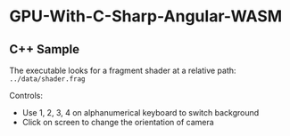 # GPU-With-C-Sharp-Angular-WASM
## C++ Sample

The executable looks for a fragment shader at a relative path: `../data/shader.frag`

Controls:
 - Use 1, 2, 3, 4 on alphanumerical keyboard to switch background
 - Click on screen to change the orientation of camera
